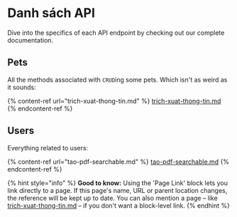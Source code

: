 # Danh sách API

Dive into the specifics of each API endpoint by checking out our complete documentation.

## Pets

All the methods associated with `CRUD`ing some pets. Which isn't as weird as it sounds:

{% content-ref url="trich-xuat-thong-tin.md" %}
[trich-xuat-thong-tin.md](trich-xuat-thong-tin.md)
{% endcontent-ref %}

## Users

Everything related to users:

{% content-ref url="tao-pdf-searchable.md" %}
[tao-pdf-searchable.md](tao-pdf-searchable.md)
{% endcontent-ref %}

{% hint style="info" %}
**Good to know:** Using the 'Page Link' block lets you link directly to a page. If this page's name, URL or parent location changes, the reference will be kept up to date. You can also mention a page – like [trich-xuat-thong-tin.md](trich-xuat-thong-tin.md "mention") – if you don't want a block-level link.
{% endhint %}
